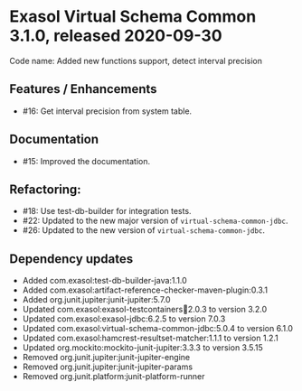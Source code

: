 # Exasol Virtual Schema Common 3.1.0, released 2020-09-30

Code name: Added new functions support, detect interval precision

## Features / Enhancements

* #16: Get interval precision from system table.

## Documentation

* #15: Improved the documentation.

## Refactoring:

* #18: Use test-db-builder for integration tests.
* #22: Updated to the new major version of `virtual-schema-common-jdbc`.
* #26: Updated to the new version of `virtual-schema-common-jdbc`.

## Dependency updates

* Added com.exasol:test-db-builder-java:1.1.0
* Added com.exasol:artifact-reference-checker-maven-plugin:0.3.1
* Added org.junit.jupiter:junit-jupiter:5.7.0
* Updated com.exasol:exasol-testcontainers:jar:2.0.3 to version 3.2.0
* Updated com.exasol:exasol-jdbc:6.2.5 to version 7.0.3
* Updated com.exasol:virtual-schema-common-jdbc:5.0.4 to version 6.1.0
* Updated com.exasol:hamcrest-resultset-matcher:1.1.1 to version 1.2.1
* Updated org.mockito:mockito-junit-jupiter:3.3.3 to version 3.5.15
* Removed org.junit.jupiter:junit-jupiter-engine
* Removed org.junit.jupiter:junit-jupiter-params
* Removed org.junit.platform:junit-platform-runner